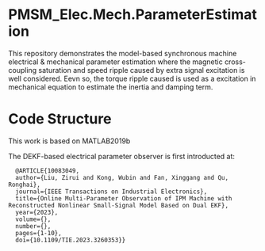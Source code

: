 # PMSM_Elec.Mech.ParameterEstimation
This repository demonstrates the model-based synchronous machine electrical & mechanical parameter estimation where the magnetic cross-coupling saturation and speed ripple caused by extra signal excitation is well considered. Eevn so, the torque ripple caused is used as a excitation in mechanical equation to estimate the inertia and damping term.

# Code Structure
This work is based on MATLAB2019b

The DEKF-based electrical parameter observer is first introducted at:

```
  @ARTICLE{10083049,
  author={Liu, Zirui and Kong, Wubin and Fan, Xinggang and Qu, Ronghai},
  journal={IEEE Transactions on Industrial Electronics}, 
  title={Online Multi-Parameter Observation of IPM Machine with Reconstructed Nonlinear Small-Signal Model Based on Dual EKF}, 
  year={2023},
  volume={},
  number={},
  pages={1-10},
  doi={10.1109/TIE.2023.3260353}}
```